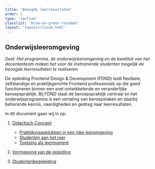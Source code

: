 ```yaml
---
title: 'Beoogde leerresultaten'
order: 1
type: 'section'
classlist: 'blue-on-green rounded'
layout: 'layouts/issue.html'
---
```


## Onderwijs­leeromgeving

_Doel: Het programma, de onderwijsleeromgeving en de kwaliteit van het docententeam maken het voor de instromende studenten mogelijk de beoogde leerresultaten te realiseren._

De opleiding Frontend Design & Development (FDND) leidt flexibele, zelfstandige en praktijkgerichte Frontend professionals op die goed functioneren binnen een snel ontwikkelende en veranderlijke beroepspraktijk. Bij FDND staat de beroepspraktijk centraal en het onderwijsprogramma is een vertaling van beroepstaken en daarbij behorende kennis, vaardigheden en gedrag naar leerresultaten.

In dit document gaan wij in op:

1. [Didactisch Concept](#2-didactisch-concept)

   - [Praktijkvraagstukken in een rijke leeromgeving](#3-praktijkvraagstukken)
   - [Studenten aan het roer](#5-studenten-aan-het-roer)
   - [Toetsing als leermoment](#7-toetsing-als-leermoment)

2. [Vormgeving van de opleiding](#8-vormgeving-van-de-opleiding)
3. [Studentenbegeleiding](#9-studentenbegeleiding)
